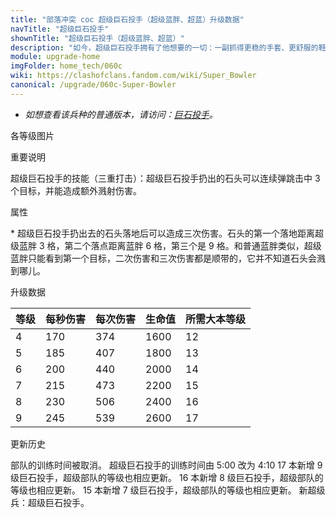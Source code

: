 ```yaml
---
title: "部落冲突 coc 超级巨石投手（超级蓝胖、超蓝）升级数据"
navTitle: "超级巨石投手"
shownTitle: "超级巨石投手（超级蓝胖、超蓝）"
description: "如今，超级巨石投手拥有了他想要的一切：一副抓得更稳的手套、更舒服的鞋子，还有很多大到离谱的巨石。"
module: upgrade-home
imgFolder: home_tech/060c
wiki: https://clashofclans.fandom.com/wiki/Super_Bowler
canonical: /upgrade/060c-Super-Bowler
---
```


- *如想查看该兵种的普通版本，请访问：[巨石投手](/upgrade/0086-Bowler)。*

<UnitInfo :folder="$frontmatter.imgFolder" imgSrc="Super_Bowler.png" :imgAlt="$frontmatter.navTitle" :description="$frontmatter.description" />

<SmallTitle>各等级图片</SmallTitle>

<Panel>
    <UnitImgGroup :folder="$frontmatter.imgFolder">
        <UnitImg imgTitle="所有等级" imgSrc="Super_Bowler4.png" />
    </UnitImgGroup>
</Panel>

<SmallTitle>重要说明</SmallTitle>

超级巨石投手的技能（三重打击）：超级巨石投手扔出的石头可以连续弹跳击中 3 个目标，并能造成额外溅射伤害。

<SmallTitle>属性</SmallTitle>

<UnitProperties>
    <UnitProperty pKey="攻击偏好" pValue="无" />
    <UnitProperty pKey="伤害类型" pValue="范围伤害" />
    <UnitProperty pKey="伤害半径" pValue="0.6 格" />
    <UnitProperty pKey="攻击的目标" pValue="仅地面目标" />
    <UnitProperty pKey="占据人口" pValue="30" />
    <UnitProperty pKey="移动速度" pValue="1.75 格/秒" />
    <UnitProperty pKey="攻击速度" pValue="2.2 秒/次" />
    <UnitProperty pKey="攻击距离" pValue="3 格<sup>*</sup>" />
    <UnitProperty pKey="最低巨石投手等级" pValue="4" />
    <UnitProperty pKey="最低大本等级" pValue="12" />
    <UnitProperty pKey="强化费用" pValue="2.5 万黑油" />
    <UnitProperty pKey="强化有效期" pValue="3 天" />
    <UnitProperty pKey="训练时间" pValue="无" trainingSystem="2025" />
</UnitProperties>

\* 超级巨石投手扔出去的石头落地后可以造成三次伤害。石头的第一个落地距离超级蓝胖 3 格，第二个落点距离蓝胖 6 格，第三个是 9 格。和普通蓝胖类似，超级蓝胖只能看到第一个目标，二次伤害和三次伤害都是顺带的，它并不知道石头会溅到哪儿。

<SmallTitle>升级数据</SmallTitle>

<UnitTable>

| 等级 |  每秒伤害  |  每次伤害  | 生命值 |所需大本等级|
| ---- |    ----   |    ----   |  ---- |    ----   |
|   4  |    170    |    374    |  1600 |     12    |
|   5  |    185    |    407    |  1800 |     13    |
|   6  |    200    |    440    |  2000 |     14    |
|   7  |    215    |    473    |  2200 |     15    |
|   8  |    230    |    506    |  2400 |     16    |
|   9  |    245    |    539    |  2600 |     17    |

</UnitTable>

<SmallTitle>更新历史</SmallTitle>

<Timeline>
    <TimelineItem date="2025/03/27">
        <TimelineRow>部队的训练时间被取消。</TimelineRow>
    </TimelineItem>
    <TimelineItem date="2025/02/10">
        <TimelineRow>超级巨石投手的训练时间由 5:00 改为 4:10</TimelineRow>
        <TimelineRow>17 本新增 9 级巨石投手，超级部队的等级也相应更新。</TimelineRow>
    </TimelineItem>
    <TimelineItem date="2024/02/27">
        <TimelineRow>16 本新增 8 级巨石投手，超级部队的等级也相应更新。</TimelineRow>
    </TimelineItem>
    <TimelineItem date="2023/06/12">
        <TimelineRow>15 本新增 7 级巨石投手，超级部队的等级也相应更新。</TimelineRow>
    </TimelineItem>
    <TimelineItem date="2021/09/27">
        <TimelineRow>新超级兵：超级巨石投手。</TimelineRow>
    </TimelineItem>
    <TimelineItem :historyBottom="true" />
</Timeline>